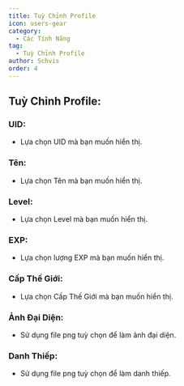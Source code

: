 ```yaml
---
title: Tuỳ Chỉnh Profile
icon: users-gear
category:
  - Các Tính Năng
tag:
  - Tuỳ Chỉnh Profile
author: Schvis
order: 4
---
```


## Tuỳ Chỉnh Profile:

### UID:
- Lựa chọn UID mà bạn muốn hiển thị.
### Tên:
- Lựa chọn Tên mà bạn muốn hiển thị.
### Level:
- Lựa chọn Level mà bạn muốn hiển thị.
### EXP:
- Lựa chọn lượng EXP mà bạn muốn hiển thị.
### Cấp Thế Giới:
- Lựa chọn Cấp Thế Giới mà bạn muốn hiển thị.
### Ảnh Đại Diện:
- Sử dụng file png tuỳ chọn để làm ảnh đại diện.
### Danh Thiếp:
- Sử dụng file png tuỳ chọn để làm danh thiếp.
